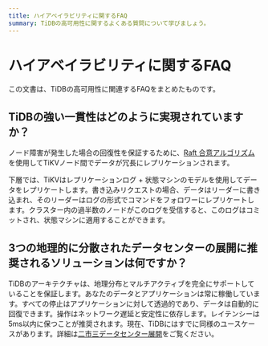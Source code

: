 ```yaml
---
title: ハイアベイラビリティに関するFAQ
summary: TiDBの高可用性に関するよくある質問について学びましょう。
---
```


# ハイアベイラビリティに関するFAQ

この文書は、TiDBの高可用性に関連するFAQをまとめたものです。

## TiDBの強い一貫性はどのように実現されていますか？

ノード障害が発生した場合の回復性を保証するために、[Raft 合意アルゴリズム](https://raft.github.io/)を使用してTiKVノード間でデータが冗長にレプリケーションされます。

下層では、TiKVはレプリケーションログ + 状態マシンのモデルを使用してデータをレプリケートします。書き込みリクエストの場合、データはリーダーに書き込まれ、そのリーダーはログの形式でコマンドをフォロワーにレプリケートします。クラスター内の過半数のノードがこのログを受信すると、このログはコミットされ、状態マシンに適用することができます。

## 3つの地理的に分散されたデータセンターの展開に推奨されるソリューションは何ですか？

TiDBのアーキテクチャは、地理分布とマルチアクティブを完全にサポートしていることを保証します。あなたのデータとアプリケーションは常に稼働しています。すべての停止はアプリケーションに対して透過的であり、データは自動的に回復できます。操作はネットワーク遅延と安定性に依存します。レイテンシーは5ms以内に保つことが推奨されます。現在、TiDBにはすでに同様のユースケースがあります。詳細は[二市三データセンター展開](/three-data-centers-in-two-cities-deployment.md)をご覧ください。